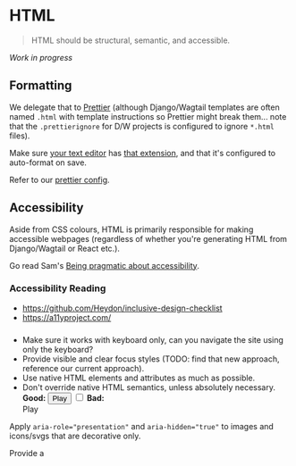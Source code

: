 # HTML

> HTML should be structural, semantic, and accessible.

_Work in progress_

## Formatting

We delegate that to [Prettier](https://prettier.io/) (although Django/Wagtail templates are often named `.html` with template instructions so Prettier might break them... note that the `.prettierignore` for D/W projects is configured to ignore `*.html` files).

Make sure [your text editor](https://code.visualstudio.com/&sa=D&ust=1520457897533000&usg=AFQjCNF3QTfRTIBG7ZBDeYbNMcYimiKSbw) has [that extension](https://marketplace.visualstudio.com/items?itemName=esbenp.prettier-vscode), and that it's configured to auto-format on save. 

Refer to our [prettier config](https://github.com/springload/prettier-config-springload/blob/master/lib/index.js).

## Accessibility

Aside from CSS colours, HTML is primarily responsible for making accessible webpages (regardless of whether you're generating HTML from Django/Wagtail or React etc.).

Go read Sam's [Being pragmatic about accessibility](https://www.springload.co.nz/blog/pragmatic-about-accessibility/).

### Accessibility Reading
- https://github.com/Heydon/inclusive-design-checklist
- https://a11yproject.com/

### 
- Make sure it works with keyboard only, can you navigate the site using only the keyboard? 
- Provide visible and clear focus styles (TODO: find that new approach, reference our current approach).
- Use native HTML elements and attributes as much as possible.
- Don't override native HTML semantics, unless absolutely necessary.
    **Good:**
    <button type="button">Play</button>
    <input type="checkbox" />
    **Bad:**
    <div class="button">Play</div>
    <span class="checkbox"></span>
Apply `aria-role="presentation"` and `aria-hidden="true"` to images and icons/svgs that are decorative only.

Provide a <title> on svg’s that are used as content, eg. Social icons

    <svg class="i i-social" role="img">
        <title>Find us on Facebook</title>
        <use xlink:href="#i-facebook"></use>
    </svg>

Provide large touch "targets" for interactive elements (specifically on small devices).

Make sure form labels are always visible.

    **Good:**
    <label for="name" >Full name</label>
    <input type="text" id="name" />
    **Bad:**
    <input type="text" id="name" placeholder="Full name" />
    <span>Password:</span>
    <input type="text" id="name" placeholder="XXXXXXX" />  

The screen reader will literally read out XXXXXX in this situation. It also will have no idea the span above it is related, use a <label> instead. 

- Languages - add the lang attribute to the <html> tag.

    ```html
    <html lang="en"> to show a web page is in English
    <html lang="en-nz"> to show a page is in New Zealand English
    <html lang="mi"> to show a page is in Māori.
    ```
  Using a different language on just a single word or a paragraph or two? 
  Add the lang attribute to the <p> tag. Eg. <p lang="mi"> to display paragraph in Māori.

  **Why?**
  Both assistive technologies and conventional user agents can render text more accurately if the language of each passage of text is identified. Screen readers can use the pronunciation rules of the language of the text. For more on Language read this article.

- Tabindex:
    tabindex="0" Adds an element to the Tab order at its position in the source order.
    tabindex="-1" Removes an element from the Tab order. Makes non-focusable elements programmatically focusable. For example, if you have two elements side by side linking to the same place, an image links, as well as some text beside it, you might want to take the tabindex off the image so that the user only needs to tab once.
    tabindex="1+" (Avoid) Will move the element up the tab order, so it will be the first thing you tab to on the page, it messes with the flow of the page. 

- Landmark Roles:
    ARIA Landmark Roles help assistive device users navigate your site, users are able to bypass sections of the site they are not interested in, for example they may want to skip passed the navigation to the main content.
    
    banner – Typically the “header" of your page that includes the name of the site
    search – For the search form (how to implement)
    main – This would designate the main content area on your site
    navigation – Use on any navigation list, typically on the nav element
    contentinfo – Typically the “footer" of your page that contains information about the parent document such as copyrights and links to privacy statements

    Use:
        <header role="banner" class="site-header">
        <div role="main" class="container">

- Advice:
  - Use Chrome accessibility dev tools to view if elements are being picked up correctly.
  - Use Chrome devtools > audits > accessibility to do an assessment of your site. 

## Misc

- Use HTML5 doctype
- Tag names and attribute names in lowercase for greater compatibility with React.
- Use `data-` refs for JS hooks, rather than classnames or ids. Eg, `<div data-analytics></div>` rather than `<div class='js-analytics'>`
- Boolean attributes don't need a value: `<option selected>` rather than `<option selected='selected'>`

## Links

- http://www.yellowshoe.com.au/standards/#html
- http://codeguide.co/#html
- http://manuals.gravitydept.com/code/html

_More documentation to come._
